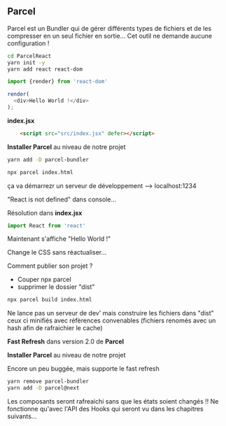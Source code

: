 ## Parcel

Parcel est un Bundler qui de gérer différents types de fichiers et de les compresser en un seul fichier en sortie...
Cet outil ne demande aucune configuration !

```bash
cd ParcelReact
yarn init -y
yarn add react react-dom
```

```javascript
import {render} from 'react-dom'

render(
  <div>Hello World !</div>
);
```

**index.jsx**
```html
	<script src="src/index.jsx" defer></script>
```

**Installer Parcel** au niveau de notre projet
```bash
yarn add -D parcel-bundler
```

```bash
npx parcel index.html
```
ça va démarrezr un serveur de développement --> localhost:1234


"React is not defined" dans console...

Résolution dans **index.jsx**
```javascript
import React from 'react'
```

Maintenant s'affiche "Hello World !"

Change le CSS sans réactualiser...

Comment publier son projet ?
- Couper npx parcel
- supprimer le dossier "dist"

```bash
npx parcel build index.html
```
Ne lance pas un serveur de dev' mais construire les fichiers dans "dist" ceux ci minifiés avec réfèrences convenables (fichiers renomés avec un hash afin de rafraichier le cache)

**Fast Refresh** dans version 2.0 de **Parcel**

**Installer Parcel** au niveau de notre projet

Encore un peu buggée, mais supporte le fast refresh

```bash
yarn remove parcel-bundler
yarn add -D parcel@next
```

Les composants seront rafreaichi sans que les états soient changés !!
Ne fonctionne qu'avec l'API des Hooks qui seront vu dans les chapitres suivants...
